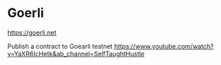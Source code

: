 # Goerli

https://goerli.net

Publish a contract to Goearli testnet
https://www.youtube.com/watch?v=YaXR6IcHetk&ab_channel=SelfTaughtHustle
